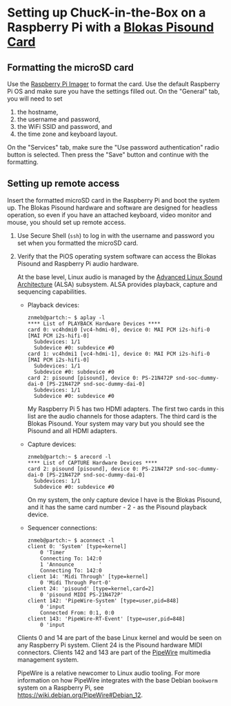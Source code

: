 # Setting up ChucK-in-the-Box on a Raspberry Pi with a [Blokas Pisound Card](https://blokas.io/pisound/docs/)

## Formatting the microSD card

Use the
[Raspberry Pi Imager](https://www.raspberrypi.com/software/)
to format the card. Use the default Raspberry Pi OS and make sure you
have the settings filled out. On the "General" tab, you will need to set

1. the hostname,
2. the username and password,
3. the WiFi SSID and password, and
4. the time zone and keyboard layout.

On the "Services" tab, make sure the "Use password authentication" radio
button is selected. Then press the "Save" button and continue with the
formatting.

## Setting up remote access

Insert the formatted microSD card in the Raspberry Pi and boot the system
up. The Blokas Pisound hardware and software are designed for headless
operation, so even if you have an attached keyboard, video monitor and
mouse, you should set up remote access.

1. Use Secure Shell (`ssh`) to log in with the username and password you
set when you formatted the microSD card.
2. Verify that the PiOS operating system software can access the Blokas
Pisound and Raspberry Pi audio hardware.

    At the base level, Linux audio is managed by the
    [Advanced Linux Sound Architecture](https://www.alsa-project.org/wiki/Main_Page)
    (ALSA) subsystem. ALSA provides playback, capture and sequencing capabilities.

    - Playback devices:

        ```
        znmeb@partch:~ $ aplay -l
        **** List of PLAYBACK Hardware Devices ****
        card 0: vc4hdmi0 [vc4-hdmi-0], device 0: MAI PCM i2s-hifi-0 [MAI PCM i2s-hifi-0]
          Subdevices: 1/1
          Subdevice #0: subdevice #0
        card 1: vc4hdmi1 [vc4-hdmi-1], device 0: MAI PCM i2s-hifi-0 [MAI PCM i2s-hifi-0]
          Subdevices: 1/1
          Subdevice #0: subdevice #0
        card 2: pisound [pisound], device 0: PS-21N472P snd-soc-dummy-dai-0 [PS-21N472P snd-soc-dummy-dai-0]
          Subdevices: 1/1
          Subdevice #0: subdevice #0
        ```

        My Raspberry Pi 5 has two HDMI adapters. The first two cards in this list are
        the audio channels for those adapters. The third card is the Blokas Pisound.
        Your system may vary but you should see the Pisound and all HDMI adapters.

    - Capture devices:

        ```
        znmeb@partch:~ $ arecord -l
        **** List of CAPTURE Hardware Devices ****
        card 2: pisound [pisound], device 0: PS-21N472P snd-soc-dummy-dai-0 [PS-21N472P snd-soc-dummy-dai-0]
          Subdevices: 1/1
          Subdevice #0: subdevice #0
        ```

        On my system, the only capture device I have is the Blokas Pisound,
        and it has the same card number - 2 - as the Pisound playback device.

    - Sequencer connections:

        ```
        znmeb@partch:~ $ aconnect -l
        client 0: 'System' [type=kernel]
            0 'Timer           '
	        Connecting To: 142:0
            1 'Announce        '
	        Connecting To: 142:0
        client 14: 'Midi Through' [type=kernel]
            0 'Midi Through Port-0'
        client 24: 'pisound' [type=kernel,card=2]
            0 'pisound MIDI PS-21N472P'
        client 142: 'PipeWire-System' [type=user,pid=848]
            0 'input           '
	        Connected From: 0:1, 0:0
        client 143: 'PipeWire-RT-Event' [type=user,pid=848]
            0 'input
        ```

    Clients 0 and 14 are part of the base Linux kernel and would be seen
    on any Raspberry Pi system. Client 24 is the Pisound hardware MIDI
    connectors. Clients 142 and 143 are part of the
    [PipeWire](https://www.pipewire.org/) multimedia management system.

    PipeWire is a relative newcomer to Linux audio tooling. For more
    information on how PipeWire integrates with the base Debian
    `bookworm` system on a Raspberry Pi, see
    <https://wiki.debian.org/PipeWire#Debian_12>.

